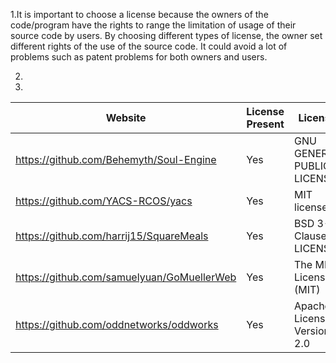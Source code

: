 1.It is important to choose a license because the owners of the code/program have the rights to range the limitation of usage
of their source code by users. By choosing different types of license, the owner set different rights of the use of the source
code. It could avoid a lot of problems such as patent problems for both owners and users. 

2.



10.
Website                                 |    License Present   |        License
----------------------------------------|----------------------|-----------------------------
https://github.com/Behemyth/Soul-Engine| Yes | GNU GENERAL PUBLIC LICENSE
https://github.com/YACS-RCOS/yacs | Yes | MIT license
https://github.com/harrij15/SquareMeals | Yes | BSD 3-Clause LICENSE
https://github.com/samuelyuan/GoMuellerWeb |     Yes           |  The MIT License (MIT)
https://github.com/oddnetworks/oddworks |       Yes            | Apache License, Version 2.0

